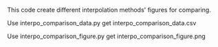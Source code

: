 
This code create different interpolation methods' figures for comparing.

Use interpo_comparison_data.py get interpo_comparison_data.csv

Use interpo_comparison_figure.py get interpo_comparison_figure.png
